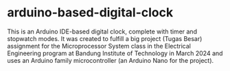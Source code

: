 # arduino-based-digital-clock
This is an Arduino IDE-based digital clock, complete with timer and stopwatch modes. It was created to fulfill a big project (Tugas Besar) assignment for the Microprocessor System class in the Electrical Engineering program at Bandung Institute of Technology in March 2024 and uses an Arduino family microcontroller (an Arduino Nano for the project).
